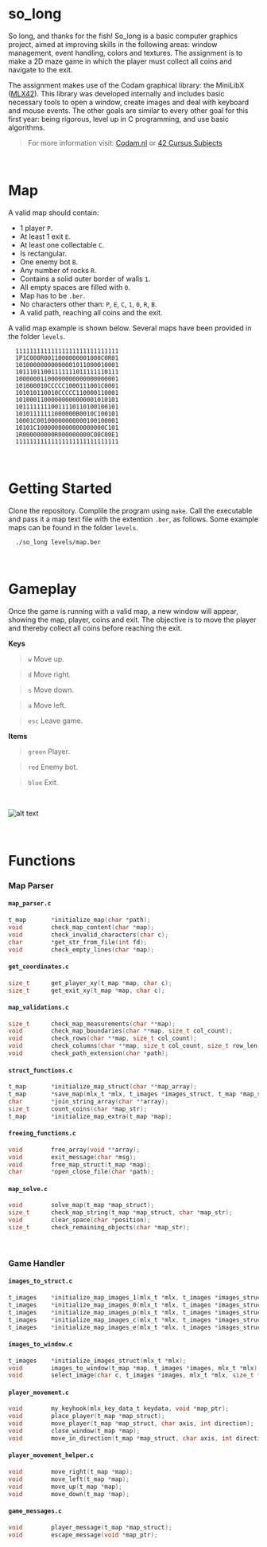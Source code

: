 # so_long

So long, and thanks for the fish! So_long is a basic computer graphics project, aimed at improving skills in the following areas: window management, event handling, colors and textures. The assignment is to make a 2D maze game in which the player must collect all coins and navigate to the exit.

The assignment makes use of the Codam graphical library: the MiniLibX ([MLX42](https://github.com/codam-coding-college/MLX42 "MLX42")). This library was developed internally and includes basic necessary tools to open a window, create images and deal with keyboard and mouse events.
The other goals are similar to every other goal for this first year: being rigorous, level up in C programming, and use basic algorithms.

> For more information visit: [Codam.nl](https://www.codam.nl "Codam.nl") or [42 Cursus Subjects](https://github.com/Surfi89/42cursus/tree/main/Subject%20PDFs "42 Cursus Subjects")

<br />

# Map 

A valid map should contain:
- 1 player `P`.
- At least 1 exit `E`.
- At least one collectable `C`.
- Is rectangular.
- One enemy bot `B`.
- Any number of rocks `R`.
- Contains a solid outer border of walls `1`.
- All empty spaces are filled with `0`.
- Map has to be `.ber`.
- No characters other than: `P`, `E`, `C`, `1`, `0`, `R`, `B`.
- A valid path, reaching all coins and the exit.

A valid map example is shown below. Several maps have been provided in the folder `levels`.

```shell
  11111111111111111111111111111
  1P1C000R0011000000001000C0R01
  10100000000000001011000010001
  10111011001111111011111110111
  10000001100000000000000000001
  101000010CCCCC1000111001C0001
  101010110010CCCCC110000110001
  10100011000000000000001010101
  10111111110011110110100100101
  10101111111000000B0010C100101
  10001C00100000000000100100001
  10101C1000000000000000000C101
  1R000000000R000000000C00C00E1
  11111111111111111111111111111
```
<br />


# Getting Started

Clone the repository. Complile the program using `make`. Call the executable and pass it a map text file with the extention `.ber`, as follows. Some example maps can be found in the folder `levels`.


```shell
  ./so_long levels/map.ber
```
<br />


# Gameplay

Once the game is running with a valid map, a new window will appear, showing the map, player, coins and exit. The objective is to move the player and thereby collect all coins before reaching the exit.

**Keys**

> `w`       Move up.

> `d`       Move right.

> `s`       Move down.

> `a`       Move left.

> `esc`     Leave game.

**Items**

> `green`   Player.

> `red`     Enemy bot.

> `blue`    Exit.

<br />

![alt text](https://uploads-ssl.webflow.com/60255c87f21230edfb5fa38e/6408b06fd831192b56dd3de4_push_swap.gif)

<br />


# Functions

### Map Parser
#### `map_parser.c`

```c
t_map		*initialize_map(char *path);
void		check_map_content(char *map);
void		check_invalid_characters(char c);
char		*get_str_from_file(int fd);
void		check_empty_lines(char *map);
```

#### `get_coordinates.c`

```c
size_t		get_player_xy(t_map *map, char c);
size_t		get_exit_xy(t_map *map, char c);
```

#### `map_validations.c`

```c
size_t		check_map_measurements(char **map);
void		check_map_boundaries(char **map, size_t col_count);
void		check_rows(char **map, size_t col_count);
void		check_columns(char **map, size_t col_count, size_t row_len);
void		check_path_extension(char *path);
```

#### `struct_functions.c`

```c
t_map		*initialize_map_struct(char **map_array);
t_map		*save_map(mlx_t *mlx, t_images *images_struct, t_map *map_struct);
char		*join_string_array(char **array);
size_t		count_coins(char *map_str);
t_map		*initialize_map_extra(t_map *map);
```

#### `freeing_functions.c`

```c
void		free_array(void **array);
void		exit_message(char *msg);
void		free_map_struct(t_map *map);
char		*open_close_file(char *path);
```

#### `map_solve.c`

```c
void		solve_map(t_map *map_struct);
size_t		check_map_string(t_map *map_struct, char *map_str);
void		clear_space(char *position);
size_t		check_remaining_objects(char *map_str);
```
<br />


### Game Handler

#### `images_to_struct.c`

```c
t_images	*initialize_map_images_1(mlx_t *mlx, t_images *images_struct);
t_images	*initialize_map_images_0(mlx_t *mlx, t_images *images_struct);
t_images	*initialize_map_images_p(mlx_t *mlx, t_images *images_struct);
t_images	*initialize_map_images_c(mlx_t *mlx, t_images *images_struct);
t_images	*initialize_map_images_e(mlx_t *mlx, t_images *images_struct);
```

#### `images_to_window.c`

```c
t_images	*initialize_images_struct(mlx_t *mlx);
void		images_to_window(t_map *map, t_images *images, mlx_t *mlx);
void		select_image(char c, t_images *images, mlx_t *mlx, size_t *pix);
```

#### `player_movement.c`

```c
void		my_keyhook(mlx_key_data_t keydata, void *map_ptr);
void		place_player(t_map *map_struct);
void		move_player(t_map *map_struct, char axis, int direction);
void		close_window(t_map *map);
void		move_in_direction(t_map *map_struct, char axis, int direction);
```

#### `player_movement_helper.c`

```c
void		move_right(t_map *map);
void		move_left(t_map *map);
void		move_up(t_map *map);
void		move_down(t_map *map);
```

#### `game_messages.c`

```c
void		player_message(t_map *map_struct);
void		escape_message(void *map_ptr);
```
<br />
